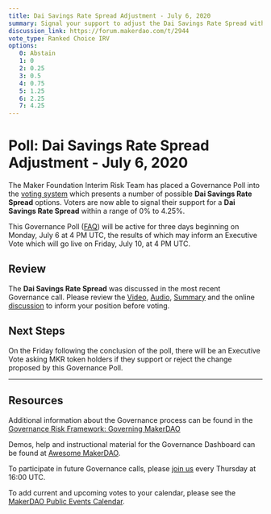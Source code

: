 ```yaml
---
title: Dai Savings Rate Spread Adjustment - July 6, 2020
summary: Signal your support to adjust the Dai Savings Rate Spread within a range of 0% to 4.25%
discussion_link: https://forum.makerdao.com/t/2944
vote_type: Ranked Choice IRV
options:
   0: Abstain
   1: 0
   2: 0.25
   3: 0.5
   4: 0.75
   5: 1.25
   6: 2.25
   7: 4.25
---
```

# Poll: Dai Savings Rate Spread Adjustment - July 6, 2020

The Maker Foundation Interim Risk Team has placed a Governance Poll into the [voting system](https://vote.makerdao.com/polling) which presents a number of possible **Dai Savings Rate Spread** options. Voters are now able to signal their support for a **Dai Savings Rate Spread** within a range of 0% to 4.25%.

This Governance Poll ([FAQ](https://community-development.makerdao.com/makerdao-mcd-faqs/faqs/governance)) will be active for three days beginning on Monday, July 6 at 4 PM UTC, the results of which may inform an Executive Vote which will go live on Friday, July 10, at 4 PM UTC.

## Review

The **Dai Savings Rate Spread** was discussed in the most recent Governance call. Please review the [Video](https://www.youtube.com/playlist?list=PLLzkWCj8ywWNq5-90-Id6VPSsrk4OWVan), [Audio](https://soundcloud.com/makerdao/sets/governance-and-risk), [Summary](https://community-development.makerdao.com/governance/governance-and-risk-meetings/summaries) and the online [discussion](https://forum.makerdao.com/c/governance) to inform your position before voting.

## Next Steps

On the Friday following the conclusion of the poll, there will be an Executive Vote asking MKR token holders if they support or reject the change proposed by this Governance Poll.

---

## Resources

Additional information about the Governance process can be found in the [Governance Risk Framework: Governing MakerDAO](https://community-development.makerdao.com/governance/governance-risk-framework)

Demos, help and instructional material for the Governance Dashboard can be found at [Awesome MakerDAO](https://awesome.makerdao.com/#voting).

To participate in future Governance calls, please [join us](https://community-development.makerdao.com/governance/governance-and-risk-meetings) every Thursday at 16:00 UTC.

To add current and upcoming votes to your calendar, please see the [MakerDAO Public Events Calendar](https://calendar.google.com/calendar/embed?src=makerdao.com_3efhm2ghipksegl009ktniomdk%40group.calendar.google.com&ctz=America%2FLos_Angeles).
